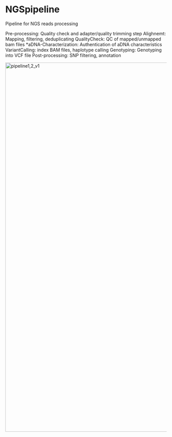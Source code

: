 # NGSpipeline
Pipeline for NGS reads processing

Pre-processing: Quality check and adapter/quality trimming step
Alighnemt: Mapping, filtering, deduplicating
QualityCheck: QC of mapped/unmapped bam files
   *aDNA-Characterization: Authentication of aDNA characteristics
VariantCalling: index BAM files, haplotype calling
Genotyping: Genotyping into VCF file
Post-processing: SNP filtering, annotation


<img width="1153" alt="pipeline1,2_v1" src="https://github.com/user-attachments/assets/d969e550-99eb-4e46-a637-82a755e6dc0c" />
